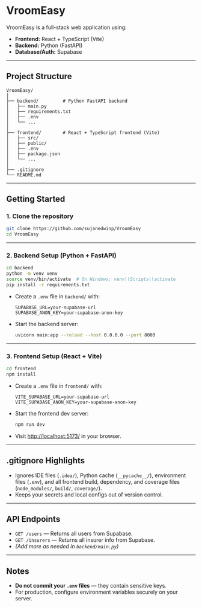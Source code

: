 # VroomEasy

VroomEasy is a full-stack web application using:
- **Frontend:** React + TypeScript (Vite)
- **Backend:** Python (FastAPI)
- **Database/Auth:** Supabase

---

## Project Structure

```
VroomEasy/
│
├── backend/         # Python FastAPI backend
│   ├── main.py
│   ├── requirements.txt
│   ├── .env
│   └── ...
│
├── frontend/        # React + TypeScript frontend (Vite)
│   ├── src/
│   ├── public/
│   ├── .env
│   ├── package.json
│   └── ...
│
├── .gitignore
└── README.md
```

---

## Getting Started

### 1. **Clone the repository**
```bash
git clone https://github.com/sujanedwinp/VroomEasy
cd VroomEasy
```

---

### 2. **Backend Setup (Python + FastAPI)**
```bash
cd backend
python -m venv venv
source venv/bin/activate  # On Windows: venv\\Scripts\\activate
pip install -r requirements.txt
```
- Create a `.env` file in `backend/` with:
  ```
  SUPABASE_URL=your-supabase-url
  SUPABASE_ANON_KEY=your-supabase-anon-key
  ```
- Start the backend server:
  ```bash
  uvicorn main:app --reload --host 0.0.0.0 --port 8000
  ```

---

### 3. **Frontend Setup (React + Vite)**
```bash
cd frontend
npm install
```
- Create a `.env` file in `frontend/` with:
  ```
  VITE_SUPABASE_URL=your-supabase-url
  VITE_SUPABASE_ANON_KEY=your-supabase-anon-key
  ```
- Start the frontend dev server:
  ```bash
  npm run dev
  ```
- Visit [http://localhost:5173/](http://localhost:5173/) in your browser.

---

## .gitignore Highlights

- Ignores IDE files (`.idea/`), Python cache (`__pycache__/`), environment files (`.env`), and all frontend build, dependency, and coverage files (`node_modules/`, `build/`, `coverage/`).
- Keeps your secrets and local configs out of version control.

---

## API Endpoints

- `GET /users` — Returns all users from Supabase.
- `GET /insurers` — Returns all insurer info from Supabase.
- *(Add more as needed in `backend/main.py`)*

---

## Notes

- **Do not commit your `.env` files** — they contain sensitive keys.
- For production, configure environment variables securely on your server.


